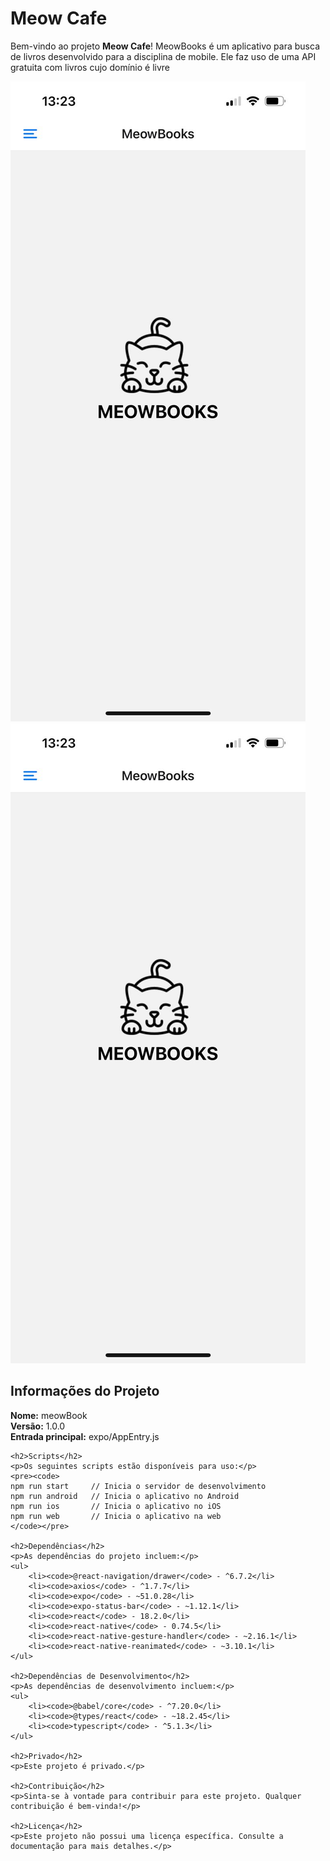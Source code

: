 
<body>
    <h1>Meow Cafe</h1>
    <p>Bem-vindo ao projeto <strong>Meow Cafe</strong>! MeowBooks é um aplicativo para busca de livros desenvolvido para a disciplina de mobile. Ele faz uso de uma API gratuita com livros cujo domínio é livre</p>
<img src="./assets/img/image1.jpeg"></img>
<img src="./assets/img/image1.jpeg"></img>
    <h2>Informações do Projeto</h2>
    <p>
        <strong>Nome:</strong> meowBook<br>
        <strong>Versão:</strong> 1.0.0<br>
        <strong>Entrada principal:</strong> expo/AppEntry.js
    </p>

    <h2>Scripts</h2>
    <p>Os seguintes scripts estão disponíveis para uso:</p>
    <pre><code>
    npm run start     // Inicia o servidor de desenvolvimento
    npm run android   // Inicia o aplicativo no Android
    npm run ios       // Inicia o aplicativo no iOS
    npm run web       // Inicia o aplicativo na web
    </code></pre>

    <h2>Dependências</h2>
    <p>As dependências do projeto incluem:</p>
    <ul>
        <li><code>@react-navigation/drawer</code> - ^6.7.2</li>
        <li><code>axios</code> - ^1.7.7</li>
        <li><code>expo</code> - ~51.0.28</li>
        <li><code>expo-status-bar</code> - ~1.12.1</li>
        <li><code>react</code> - 18.2.0</li>
        <li><code>react-native</code> - 0.74.5</li>
        <li><code>react-native-gesture-handler</code> - ~2.16.1</li>
        <li><code>react-native-reanimated</code> - ~3.10.1</li>
    </ul>

    <h2>Dependências de Desenvolvimento</h2>
    <p>As dependências de desenvolvimento incluem:</p>
    <ul>
        <li><code>@babel/core</code> - ^7.20.0</li>
        <li><code>@types/react</code> - ~18.2.45</li>
        <li><code>typescript</code> - ^5.1.3</li>
    </ul>

    <h2>Privado</h2>
    <p>Este projeto é privado.</p>

    <h2>Contribuição</h2>
    <p>Sinta-se à vontade para contribuir para este projeto. Qualquer contribuição é bem-vinda!</p>

    <h2>Licença</h2>
    <p>Este projeto não possui uma licença específica. Consulte a documentação para mais detalhes.</p>
</body>


